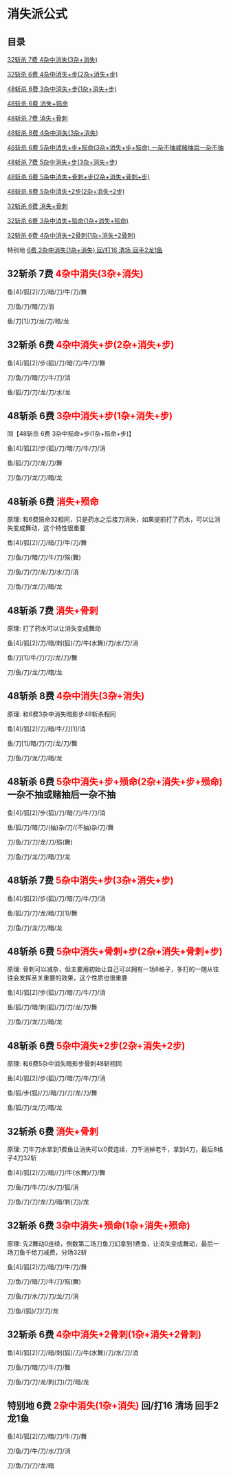 # 消失派公式

## 目录

[32斩杀 7费 4杂中消失(3杂+消失)](#3274x)

[32斩杀 6费 4杂中消失+步(2杂+消失+步)](#3264xb)

[48斩杀 6费 3杂中消失+步(1杂+消失+步)](#4863xb)

[48斩杀 6费 消失+殒命](#4860xy)

[48斩杀 7费 消失+骨刺](#4870xg)

[48斩杀 8费 4杂中消失(3杂+消失)](#4884x)

[48斩杀 6费 5杂中消失+步+殒命(3杂+消失+步+殒命) 一杂不抽或赌抽后一杂不抽](#4865xby)

[48斩杀 7费 5杂中消失+步(3杂+消失+步)](#4875xb)

[48斩杀 6费 5杂中消失+骨刺+步(2杂+消失+骨刺+步)](#4865xgb)

[48斩杀 6费 5杂中消失+2步(2杂+消失+2步)](#4865xbb)

[32斩杀 6费 消失+骨刺](#3262xg)

[32斩杀 6费 3杂中消失+殒命(1杂+消失+殒命)](#3263xy)

[32斩杀 6费 4杂中消失+2骨刺(1杂+消失+2骨刺)](#3264xgg)

特别地 [6费 2杂中消失(1杂+消失) 回/打16 清场 回手2龙1鱼](#tebp1)

## 32斩杀 7费 <font id="3274x" color="red">4杂中消失(3杂+消失)</font>

鱼[4]/狐[2]/刀/暗/刀/牛/刀/舞

刀/鱼/刀/暗/刀/消

鱼/刀[1]/刀/龙/刀/暗/龙

## 32斩杀 6费 <font id="3264xb" color="red">4杂中消失+步(2杂+消失+步)</font>

鱼[4]/狐[2]/步(狐)/刀/暗/刀/牛/刀/舞

刀/鱼/刀/暗/刀/牛/刀/消

鱼/狐/刀/刀/龙/刀/水/龙

## 48斩杀 6费 <font id="4863xb" color="red">3杂中消失+步(1杂+消失+步)</font>

同【48斩杀 6费 3杂中殒命+步(1杂+殒命+步)】

鱼[4]/狐[2]/步(狐)/刀/暗/刀/牛/刀/消

鱼/狐/刀/刀/龙/刀/舞

刀/鱼/刀/龙/刀/暗/龙

## 48斩杀 6费 <font id="4860xy" color="red">消失+殒命</font>

原理: 和6费殒命32相同，只是药水之后接刀消失，如果提前打了药水，可以让消失变成舞动，这个特性很重要

鱼[4]/狐[2]/刀/暗/刀/牛/刀/舞

刀/鱼/刀/暗/刀/牛/刀/殒(舞)

刀/鱼/刀/刀/龙/刀/水/刀/消

刀/鱼/刀/龙/刀/暗/龙

## 48斩杀 7费 <font id="4870xg" color="red">消失+骨刺</font>

原理: 打了药水可以让消失变成舞动

鱼[4]/狐[2]/刀/暗/刺(狐)/刀/牛(水舞)/刀/水/刀/消

鱼/刀[1]/牛/刀/刀/龙/刀/舞

刀/鱼/刀/龙/刀/暗/龙

## 48斩杀 8费 <font id="4884x" color="red">4杂中消失(3杂+消失)</font>

原理: 和6费3杂中消失暗影步48斩杀相同

鱼[4]/狐[2]/刀/暗/牛/刀[1]/消

鱼/刀[1]/暗/刀/刀/龙/刀/舞

刀/鱼/刀/龙/刀/暗/龙

## 48斩杀 6费 <font id="4865xby" color="red">5杂中消失+步+殒命(2杂+消失+步+殒命)</font> 一杂不抽或赌抽后一杂不抽

鱼[4]/狐[2]/步(狐)/刀/暗/刀/牛/刀/消

鱼/狐/刀/暗/刀/(抽)杂/刀/(不抽)杂/刀/舞

刀/鱼/刀/刀/龙/刀/殒(舞)

刀/鱼/刀/龙/刀/暗/刀/龙

## 48斩杀 7费 <font id="4875xb" color="red">5杂中消失+步(3杂+消失+步)</font>

鱼[4]/狐[2]/步(狐)/刀/暗/刀/牛/刀/消

鱼/狐/刀/刀/龙/暗/刀[1]/舞

刀/鱼/刀/龙/刀/暗/龙

## 48斩杀 6费 <font id="4865xgb" color="red">5杂中消失+骨刺+步(2杂+消失+骨刺+步)</font>

原理: 骨刺可以减杂，但主要用初始让自己可以拥有一场8格子，多打的一随从往往会发挥至关重要的效果，这个性质也很重要

鱼[4]/狐[2]/步(狐)/刀/暗/刀/牛/刀/消

鱼/狐/刀/暗/刺(狐)/刀/刀/龙/刀/舞

刀/鱼/刀/龙/刀/暗/龙

## 48斩杀 6费 <font id="4865xbb" color="red">5杂中消失+2步(2杂+消失+2步)</font>

原理: 和6费5杂中消失暗影步骨刺48斩相同

鱼[4]/狐[2]/步(狐)/刀/暗/刀/牛/刀/消

鱼/狐/步(狐)/刀/暗/刀/刀/龙/刀/舞

鱼/狐/刀/龙/刀/暗/龙

## 32斩杀 6费 <font id="3262xg" color="red">消失+骨刺</font>

原理: 刀牛刀水拿到1费鱼让消失可以0费连续，刀千消掉老千，拿到4刀，最后8格子4刀32斩

鱼[4]/狐[2]/刀/暗//刀/牛(水舞)/刀/舞

刀/鱼/刀/牛/刀/水/刀/狐/消

刀/鱼/刀/刀/龙/刀/暗/刺(刀)/龙

## 32斩杀 6费 <font id="3263xy" color="red">3杂中消失+殒命(1杂+消失+殒命)</font>

原理: 先2舞动0连续，倒数第二场刀鱼刀幻拿到1费鱼，让消失变成舞动，最后一场刀鱼千给刀减费，分场32斩

鱼[4]/狐[2]/刀/暗/刀/牛/刀/舞

刀/鱼/刀/暗/刀/牛/刀/殒(舞)

刀/鱼/刀/水/刀/刀/龙/刀/消

刀/鱼/(狐)/刀/刀/龙

## 32斩杀 6费 <font id="3264xgg" color="red">4杂中消失+2骨刺(1杂+消失+2骨刺)</font>

鱼[4]/狐[2]/刀/暗/刺(狐)/刀/牛(水舞)/刀/水/刀/消

刀/鱼/刀/暗/刀/牛/刀/舞

刀/鱼/刀/刀/龙/刺(刀)/刀/暗/龙

## 特别地 6费 <font id="tebp1" color="red">2杂中消失(1杂+消失)</font> 回/打16 清场 回手2龙1鱼

鱼[4]/狐[2]/刀/暗/刀/牛/刀/舞

刀/鱼/刀/牛/刀/水/刀/消

刀/鱼/刀/刀/龙/暗

<script setup>
    import { onMounted } from 'vue';
    onMounted(() => {
        Array.from(document.querySelectorAll("main a"))
            .forEach(a => {
                console.log(a);
                if (a.innerText.indexOf("32斩杀") !== -1) {
                    a.style.backgroundColor = "gold"
                }
            });
    });
</script>